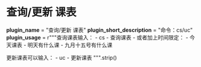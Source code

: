 # 查询/更新 课表

__plugin_name__ = "查询/更新 课表"
__plugin_short_description__ = "命令：cs/uc"
__plugin_usage__ = r"""查询课表输入：
    - cs
    - 查询课表
    - 或者加上时间限定：
      - 今天课表
      - 明天有什么课
      - 九月十五号有什么课

更新课表可以输入：
    - uc
    - 更新课表
""".strip()
